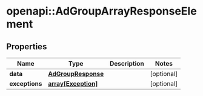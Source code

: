 # openapi::AdGroupArrayResponseElement


## Properties
Name | Type | Description | Notes
------------ | ------------- | ------------- | -------------
**data** | [**AdGroupResponse**](AdGroupResponse.md) |  | [optional] 
**exceptions** | [**array[Exception]**](Exception.md) |  | [optional] 


